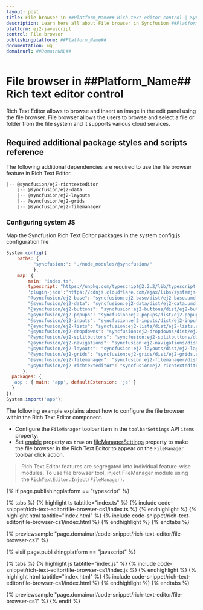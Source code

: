 ```yaml
---
layout: post
title: File browser in ##Platform_Name## Rich text editor control | Syncfusion
description: Learn here all about File browser in Syncfusion ##Platform_Name## Rich text editor control of Syncfusion Essential JS 2 and more.
platform: ej2-javascript
control: File browser 
publishingplatform: ##Platform_Name##
documentation: ug
domainurl: ##DomainURL##
---
```


# File browser in ##Platform_Name## Rich text editor control

Rich Text Editor allows to browse and insert an image in the edit panel using the file browser. File browser allows the users to browse and select a file or folder from the file system and it supports various cloud services.

## Required additional package styles and scripts reference

The following additional dependencies are required to use the file browser feature in Rich Text Editor.

```javascript
|-- @syncfusion/ej2-richtexteditor
    |-- @syncfusion/ej2-data
    |-- @syncfusion/ej2-layouts
    |-- @syncfusion/ej2-grids
    |-- @syncfusion/ej2-filemanager
```

### Configuring system JS

Map the Syncfusion Rich Text Editor packages in the system.config.js configuration file

```javascript
System.config({
    paths: {
          "syncfusion:": "./node_modules/@syncfusion/"
          },
    map: {
        main: "index.ts",
        typescript: "https://unpkg.com/typescript@2.2.2/lib/typescript.js",
        'plugin-json':'https://cdnjs.cloudflare.com/ajax/libs/systemjs-plugin-json/0.3.0/json.min.js',
        "@syncfusion/ej2-base": "syncfusion:ej2-base/dist/ej2-base.umd.min.js",
        "@syncfusion/ej2-data": "syncfusion:ej2-data/dist/ej2-data.umd.min.js",
        "@syncfusion/ej2-buttons": "syncfusion:ej2-buttons/dist/ej2-buttons.umd.min.js",
        "@syncfusion/ej2-popups": "syncfusion:ej2-popups/dist/ej2-popups.umd.min.js",
        "@syncfusion/ej2-inputs": "syncfusion:ej2-inputs/dist/ej2-inputs.umd.min.js",
        "@syncfusion/ej2-lists": "syncfusion:ej2-lists/dist/ej2-lists.umd.min.js",
        "@syncfusion/ej2-dropdowns": "syncfusion:ej2-dropdowns/dist/ej2-dropdowns.umd.min.js",
        "@syncfusion/ej2-splitbuttons": "syncfusion:ej2-splitbuttons/dist/ej2-splitbuttons.umd.min.js",
        "@syncfusion/ej2-navigations": "syncfusion:ej2-navigations/dist/ej2-navigations.umd.min.js",
        "@syncfusion/ej2-layouts": "syncfusion:ej2-layouts/dist/ej2-layouts.umd.min.js",
        "@syncfusion/ej2-grids": "syncfusion:ej2-grids/dist/ej2-grids.umd.min.js",
        "@syncfusion/ej2-filemanager": "syncfusion:ej2-filemanager/dist/ej2-filemanager.umd.min.js",
        "@syncfusion/ej2-richtexteditor": "syncfusion:ej2-richtexteditor/dist/ej2-richtexteditor.umd.min.js"
      },
  packages: {
  'app': { main: 'app', defaultExtension: 'js' }
  }
});
System.import('app');
```

The following example explains about how to configure the file browser within the Rich Text Editor component.

* Configure the `FileManager` toolbar item in the `toolbarSettings` API `items` property.
* Set [enable](../api/rich-text-editor/fileManagerSettings/#enable) property as `true` on [fileManagerSettings](../api/rich-text-editor/#fileManagerSettings) property to make the file browser in the Rich Text Editor to appear on the `FileManager` toolbar click action.

> Rich Text Editor features are segregated into individual feature-wise modules. To use file browser tool, inject FileManager module using the `RichTextEditor.Inject(FileManager)`.

{% if page.publishingplatform == "typescript" %}

{% tabs %}
{% highlight ts tabtitle="index.ts" %}
{% include code-snippet/rich-text-editor/file-browser-cs1/index.ts %}
{% endhighlight %}
{% highlight html tabtitle="index.html" %}
{% include code-snippet/rich-text-editor/file-browser-cs1/index.html %}
{% endhighlight %}
{% endtabs %}
        
{% previewsample "page.domainurl/code-snippet/rich-text-editor/file-browser-cs1" %}

{% elsif page.publishingplatform == "javascript" %}

{% tabs %}
{% highlight js tabtitle="index.js" %}
{% include code-snippet/rich-text-editor/file-browser-cs1/index.js %}
{% endhighlight %}
{% highlight html tabtitle="index.html" %}
{% include code-snippet/rich-text-editor/file-browser-cs1/index.html %}
{% endhighlight %}
{% endtabs %}

{% previewsample "page.domainurl/code-snippet/rich-text-editor/file-browser-cs1" %}
{% endif %}